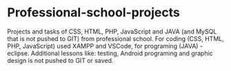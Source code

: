 # Professional-school-projects
Projects and tasks of CSS, HTML, PHP, JavaScript and JAVA (and MySQL that is not pushed to GIT) from professional school.
For coding (CSS, HTML, PHP, JavaScript) used XAMPP and VSCode, for programing (JAVA) - eclipse.
Additional lessons like: testing, Android programing and graphic design is not pushed to GIT or saved.

